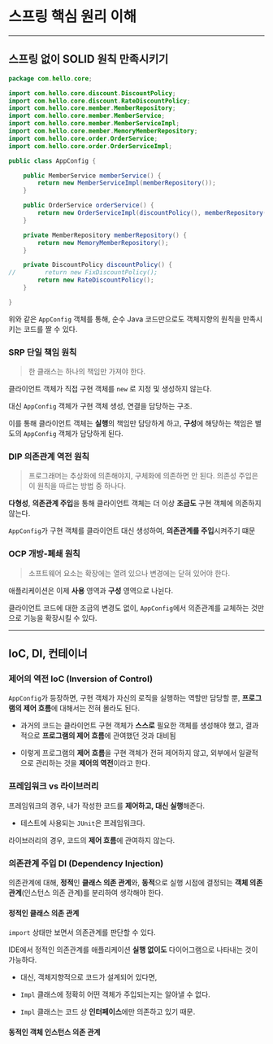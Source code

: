 # 스프링 핵심 원리 이해

---

## 스프링 없이 SOLID 원칙 만족시키기

```java
package com.hello.core;

import com.hello.core.discount.DiscountPolicy;
import com.hello.core.discount.RateDiscountPolicy;
import com.hello.core.member.MemberRepository;
import com.hello.core.member.MemberService;
import com.hello.core.member.MemberServiceImpl;
import com.hello.core.member.MemoryMemberRepository;
import com.hello.core.order.OrderService;
import com.hello.core.order.OrderServiceImpl;

public class AppConfig {

    public MemberService memberService() {
        return new MemberServiceImpl(memberRepository());
    }

    public OrderService orderService() {
        return new OrderServiceImpl(discountPolicy(), memberRepository());
    }

    private MemberRepository memberRepository() {
        return new MemoryMemberRepository();
    }

    private DiscountPolicy discountPolicy() {
//        return new FixDiscountPolicy();
        return new RateDiscountPolicy();
    }

}
```

위와 같은 `AppConfig` 객체를 통해, 순수 Java 코드만으로도 객체지향의 원칙을 만족시키는 코드를 짤 수 있다.

### SRP 단일 책임 원칙

> 한 클래스는 하나의 책임만 가져야 한다.

클라이언트 객체가 직접 구현 객체를 `new` 로 지정 및 생성하지 않는다.

대신 `AppConfig` 객체가 구현 객체 생성, 연결을 담당하는 구조.

이를 통해 클라이언트 객체는 **실행**의 책임만 담당하게 하고, **구성**에 해당하는 책임은 별도의 `AppConfig` 객체가 담당하게 된다.

### DIP 의존관계 역전 원칙

> 프로그래머는 추상화에 의존해야지, 구체화에 의존하면 안 된다. 의존성 주입은 이 원칙을 따르는 방법 중 하나다.

**다형성**, **의존관계 주입**을 통해 클라이언트 객체는 더 이상 **조금도** 구현 객체에 의존하지 않는다.

`AppConfig`가 구현 객체를 클라이언트 대신 생성하여, **의존관계를 주입**시켜주기 떄문

### OCP 개방-폐쇄 원칙

> 소프트웨어 요소는 확장에는 열려 있으나 변경에는 닫혀 있어야 한다.

애플리케이션은 이제 **사용** 영역과 **구성** 영역으로 나뉜다.

클라이언트 코드에 대한 조금의 변경도 없이, `AppConfig`에서 의존관계를 교체하는 것만으로 기능을 확장시킬 수 있다.

---

## IoC, DI, 컨테이너

### 제어의 역전 IoC (Inversion of Control)

`AppConfig`가 등장하면, 구현 객체가 자신의 로직을 실행하는 역할만 담당할 뿐, **프로그램의 제어 흐름**에 대해서는 전혀 몰라도 된다.

- 과거의 코드는 클라이언트 구현 객체가 **스스로** 필요한 객체를 생성해야 했고, 결과적으로 **프로그램의 제어 흐름**에 관여했던 것과 대비됨

- 이렇게 프로그램의 **제어 흐름**을 구현 객체가 전혀 제어하지 않고, 외부에서 일괄적으로 관리하는 것을 **제어의 역전**이라고 한다.

### 프레임워크 vs 라이브러리

프레임워크의 경우, 내가 작성한 코드를 **제어하고, 대신 실행**해준다.

- 테스트에 사용되는 `JUnit`은 프레임워크다.

라이브러리의 경우, 코드의 **제어 흐름**에 관여하지 않는다.

### 의존관계 주입 DI (Dependency Injection)

의존관계에 대해, **정적**인 **클래스 의존 관계**와, **동적**으로 실행 시점에 결정되는 **객체 의존 관계**(인스턴스 의존 관계)를 분리하여 생각해야 한다.

#### 정적인 클래스 의존 관계

`import` 상태만 보면서 의존관계를 판단할 수 있다.

IDE에서 정적인 의존관계를 애플리케이션 **실행 없이도** 다이어그램으로 나타내는 것이 가능하다.

- 대신, 객체지향적으로 코드가 설계되어 있다면,

- `Impl` 클래스에 정확히 어떤 객체가 주입되는지는 알아낼 수 없다.

- `Impl` 클래스는 코드 상 **인터페이스**에만 의존하고 있기 때문.

#### 동적인 객체 인스턴스 의존 관계
